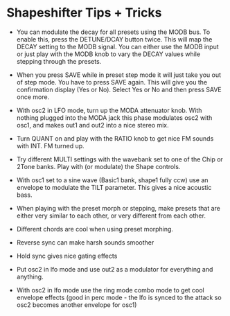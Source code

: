 Shapeshifter Tips + Tricks
==========================

- You can modulate the decay for all presets using the MODB bus. To enable this, press the DETUNE/DCAY button twice. 
  This will map the DECAY setting to the MODB signal. You can either use the MODB input or just play with the MODB 
  knob to vary the DECAY values while stepping through the presets.

- When you press SAVE while in preset step mode it will just take you out of step mode. You have to press SAVE again. 
  This will give you the confirmation display (Yes or No). Select Yes or No and then press SAVE once more.

- With osc2 in LFO mode, turn up the MODA attenuator knob. With nothing plugged into the MODA jack this phase modulates 
  osc2 with osc1, and makes out1 and out2 into a nice stereo mix. 

- Turn QUANT on and play with the RATIO knob to get nice FM sounds with INT. FM turned up. 

- Try different MULTI settings with the wavebank set to one of the Chip or 2Tone banks. 
  Play with (or modulate) the Shape controls. 

- With osc1 set to a sine wave (Basic1 bank, shape1 fully ccw) use an envelope to modulate the TILT parameter. This gives a nice acoustic bass. 

- When playing with the preset morph or stepping, make presets that are either very similar to each other, or very different from each other. 

- Different chords are cool when using preset morphing. 

- Reverse sync can make harsh sounds smoother 

- Hold sync gives nice gating effects 

- Put osc2 in lfo mode and use out2 as a modulator for everything and anything. 

- With osc2 in lfo mode use the ring mode combo mode to get cool envelope effects 
  (good in perc mode - the lfo is synced to the attack so osc2 becomes another envelope for osc1) 
